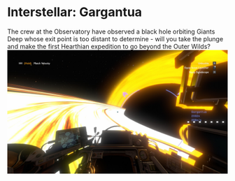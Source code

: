# Interstellar: Gargantua
The crew at the Observatory have observed a black hole orbiting Giants Deep whose exit point is too distant to determine - will you take the plunge and make the first Hearthian expedition to go beyond the Outer Wilds?
![interstellargargantua](https://raw.githubusercontent.com/Tandicase/interstellargargantua/main/20220108194500_1.jpg)
